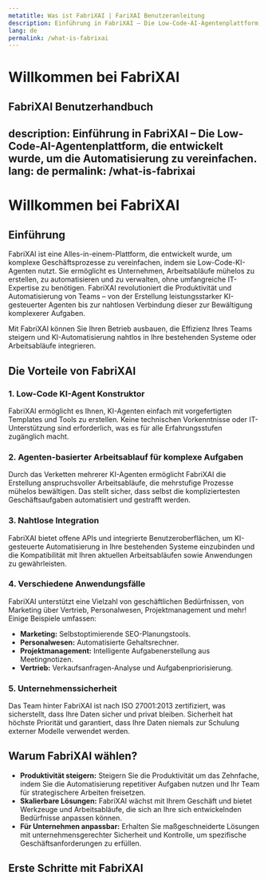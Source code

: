 ```yaml
---
metatitle: Was ist FabriXAI | FariXAI Benutzeranleitung
description: Einführung in FabriXAI – Die Low-Code-AI-Agentenplattform, die entwickelt wurde, um die Automatisierung zu vereinfachen.
lang: de
permalink: /what-is-fabrixai
---
```


# Willkommen bei FabriXAI

## FabriXAI Benutzerhandbuch
description: Einführung in FabriXAI – Die Low-Code-AI-Agentenplattform, die entwickelt wurde, um die Automatisierung zu vereinfachen.
lang: de
permalink: /what-is-fabrixai
---

# Willkommen bei FabriXAI

## Einführung
FabriXAI ist eine Alles-in-einem-Plattform, die entwickelt wurde, um komplexe Geschäftsprozesse zu vereinfachen, indem sie Low-Code-KI-Agenten nutzt. Sie ermöglicht es Unternehmen, Arbeitsabläufe mühelos zu erstellen, zu automatisieren und zu verwalten, ohne umfangreiche IT-Expertise zu benötigen. FabriXAI revolutioniert die Produktivität und Automatisierung von Teams – von der Erstellung leistungsstarker KI-gesteuerter Agenten bis zur nahtlosen Verbindung dieser zur Bewältigung komplexerer Aufgaben.

Mit FabriXAI können Sie Ihren Betrieb ausbauen, die Effizienz Ihres Teams steigern und KI-Automatisierung nahtlos in Ihre bestehenden Systeme oder Arbeitsabläufe integrieren.

## Die Vorteile von FabriXAI

### 1. **Low-Code KI-Agent Konstruktor**  
FabriXAI ermöglicht es Ihnen, KI-Agenten einfach mit vorgefertigten Templates und Tools zu erstellen. Keine technischen Vorkenntnisse oder IT-Unterstützung sind erforderlich, was es für alle Erfahrungsstufen zugänglich macht.  

### 2. **Agenten-basierter Arbeitsablauf für komplexe Aufgaben**  
Durch das Verketten mehrerer KI-Agenten ermöglicht FabriXAI die Erstellung anspruchsvoller Arbeitsabläufe, die mehrstufige Prozesse mühelos bewältigen. Das stellt sicher, dass selbst die kompliziertesten Geschäftsaufgaben automatisiert und gestrafft werden.  

### 3. **Nahtlose Integration**  
FabriXAI bietet offene APIs und integrierte Benutzeroberflächen, um KI-gesteuerte Automatisierung in Ihre bestehenden Systeme einzubinden und die Kompatibilität mit Ihren aktuellen Arbeitsabläufen sowie Anwendungen zu gewährleisten.  

### 4. **Verschiedene Anwendungsfälle**  
FabriXAI unterstützt eine Vielzahl von geschäftlichen Bedürfnissen, von Marketing über Vertrieb, Personalwesen, Projektmanagement und mehr! Einige Beispiele umfassen:  
- **Marketing:** Selbstoptimierende SEO-Planungstools.  
- **Personalwesen:** Automatisierte Gehaltsrechner.  
- **Projektmanagement:** Intelligente Aufgabenerstellung aus Meetingnotizen.  
- **Vertrieb:** Verkaufsanfragen-Analyse und Aufgabenpriorisierung.  

### 5. **Unternehmenssicherheit**  
Das Team hinter FabriXAI ist nach ISO 27001:2013 zertifiziert, was sicherstellt, dass Ihre Daten sicher und privat bleiben. Sicherheit hat höchste Priorität und garantiert, dass Ihre Daten niemals zur Schulung externer Modelle verwendet werden.  

## Warum FabriXAI wählen?  
- **Produktivität steigern:** Steigern Sie die Produktivität um das Zehnfache, indem Sie die Automatisierung repetitiver Aufgaben nutzen und Ihr Team für strategischere Arbeiten freisetzen.  
- **Skalierbare Lösungen:** FabriXAI wächst mit Ihrem Geschäft und bietet Werkzeuge und Arbeitsabläufe, die sich an Ihre sich entwickelnden Bedürfnisse anpassen können.  
- **Für Unternehmen anpassbar:** Erhalten Sie maßgeschneiderte Lösungen mit unternehmensgerechter Sicherheit und Kontrolle, um spezifische Geschäftsanforderungen zu erfüllen.  

## Erste Schritte mit FabriXAI  
